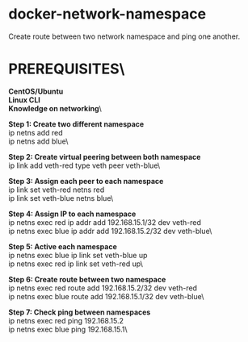 # docker-network-namespace
Create route between two network namespace and ping one another.

# PREREQUISITES\
**CentOS/Ubuntu\
Linux CLI\
Knowledge on networking**\

**Step 1: Create two different namespace**\
ip netns add red\
ip netns add blue\

**Step 2: Create virtual peering between both namespace**\
ip link add veth-red type veth peer veth-blue\

**Step 3: Assign each peer to each namespace**\
ip link set veth-red netns red\
ip link set veth-blue netns blue\

**Step 4: Assign IP to each namespace**\
ip netns exec red ip addr add 192.168.15.1/32 dev veth-red\
ip netns exec blue ip addr add 192.168.15.2/32 dev veth-blue\

**Step 5: Active each namespace**\
ip netns exec blue ip link set veth-blue up\
ip netns exec red ip link set veth-red up\

**Step 6: Create route between two namespace**\
ip netns exec red route add 192.168.15.2/32 dev veth-red\
ip netns exec blue route add 192.168.15.1/32 dev veth-blue\

**Step 7: Check ping between namespaces**\
ip netns exec red ping 192.168.15.2\
ip netns exec blue ping 192.168.15.1\
